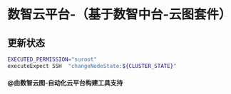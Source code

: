 # 数智云平台-（基于数智中台-云图套件）

## 更新状态


```bash
EXECUTED_PERMISSION="suroot"
executeExpect SSH  "changeNodeState:${CLUSTER_STATE}"
```

#### @由数智云图-自动化云平台构建工具支持
